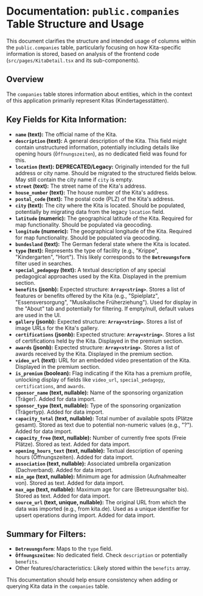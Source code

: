 # Documentation: `public.companies` Table Structure and Usage

This document clarifies the structure and intended usage of columns within the `public.companies` table, particularly focusing on how Kita-specific information is stored, based on analysis of the frontend code (`src/pages/KitaDetail.tsx` and its sub-components).

## Overview

The `companies` table stores information about entities, which in the context of this application primarily represent Kitas (Kindertagesstätten).

## Key Fields for Kita Information:

*   **`name` (text):** The official name of the Kita.
*   **`description` (text):** A general description of the Kita. This field might contain unstructured information, potentially including details like opening hours (`Öffnungszeiten`), as no dedicated field was found for this.
*   **`location` (text):** **DEPRECATED/Legacy:** Originally intended for the full address or city name. Should be migrated to the structured fields below. May still contain the city name if `city` is empty.
*   **`street` (text):** The street name of the Kita's address.
*   **`house_number` (text):** The house number of the Kita's address.
*   **`postal_code` (text):** The postal code (PLZ) of the Kita's address.
*   **`city` (text):** The city where the Kita is located. Should be populated, potentially by migrating data from the legacy `location` field.
*   **`latitude` (numeric):** The geographical latitude of the Kita. Required for map functionality. Should be populated via geocoding.
*   **`longitude` (numeric):** The geographical longitude of the Kita. Required for map functionality. Should be populated via geocoding.
*   **`bundesland` (text):** The German federal state where the Kita is located.
*   **`type` (text):** Represents the type of facility (e.g., "Krippe", "Kindergarten", "Hort"). This likely corresponds to the **`Betreuungsform`** filter used in searches.
*   **`special_pedagogy` (text):** A textual description of any special pedagogical approaches used by the Kita. Displayed in the premium section.
*   **`benefits` (jsonb):** Expected structure: **`Array<string>`**. Stores a list of features or benefits offered by the Kita (e.g., "Spielplatz", "Essensversorgung", "Musikalische Früherziehung"). Used for display in the "About" tab and potentially for filtering. If empty/null, default values are used in the UI.
*   **`gallery` (jsonb):** Expected structure: **`Array<string>`**. Stores a list of image URLs for the Kita's gallery.
*   **`certifications` (jsonb):** Expected structure: **`Array<string>`**. Stores a list of certifications held by the Kita. Displayed in the premium section.
*   **`awards` (jsonb):** Expected structure: **`Array<string>`**. Stores a list of awards received by the Kita. Displayed in the premium section.
*   **`video_url` (text):** URL for an embedded video presentation of the Kita. Displayed in the premium section.
 *   **`is_premium` (boolean):** Flag indicating if the Kita has a premium profile, unlocking display of fields like `video_url`, `special_pedagogy`, `certifications`, and `awards`.
 *   **`sponsor_name` (text, nullable):** Name of the sponsoring organization (Träger). Added for data import.
 *   **`sponsor_type` (text, nullable):** Type of the sponsoring organization (Trägertyp). Added for data import.
 *   **`capacity_total` (text, nullable):** Total number of available spots (Plätze gesamt). Stored as text due to potential non-numeric values (e.g., "?"). Added for data import.
 *   **`capacity_free` (text, nullable):** Number of currently free spots (Freie Plätze). Stored as text. Added for data import.
 *   **`opening_hours_text` (text, nullable):** Textual description of opening hours (Öffnungszeiten). Added for data import.
 *   **`association` (text, nullable):** Associated umbrella organization (Dachverband). Added for data import.
 *   **`min_age` (text, nullable):** Minimum age for admission (Aufnahmealter von). Stored as text. Added for data import.
 *   **`max_age` (text, nullable):** Maximum age for care (Betreuungsalter bis). Stored as text. Added for data import.
 *   **`source_url` (text, unique, nullable):** The original URL from which the data was imported (e.g., from kita.de). Used as a unique identifier for upsert operations during import. Added for data import.


 ## Summary for Filters:

*   **`Betreuungsform`**: Maps to the `type` field.
*   **`Öffnungszeiten`**: No dedicated field. Check `description` or potentially `benefits`.
*   Other features/characteristics: Likely stored within the `benefits` array.

This documentation should help ensure consistency when adding or querying Kita data in the `companies` table.
